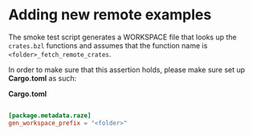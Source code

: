 # Adding new remote examples

The smoke test script generates a WORKSPACE file that looks up the `crates.bzl` functions
and assumes that the function name is `<folder>_fetch_remote_crates`.

In order to make sure that this assertion holds, please make sure set up **Cargo.toml** as such:

**Cargo.toml**
```toml

[package.metadata.raze]
gen_workspace_prefix = "<folder>"
```